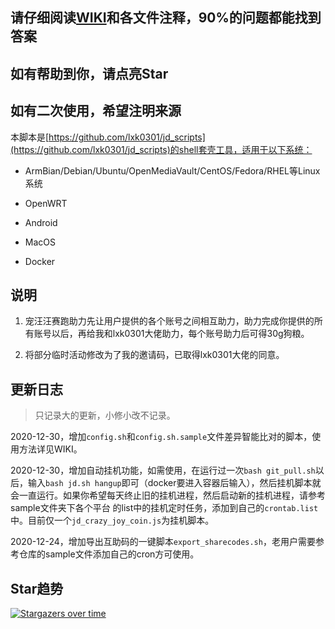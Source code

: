 ## 请仔细阅读[WIKI](https://github.com/EvineDeng/jd-base/wiki)和各文件注释，90%的问题都能找到答案

## 如有帮助到你，请点亮Star

## 如有二次使用，希望注明来源

本脚本是[https://github.com/lxk0301/jd_scripts](https://github.com/lxk0301/jd_scripts)的shell套壳工具，适用于以下系统：

- ArmBian/Debian/Ubuntu/OpenMediaVault/CentOS/Fedora/RHEL等Linux系统

- OpenWRT

- Android

- MacOS

- Docker

## 说明

1. 宠汪汪赛跑助力先让用户提供的各个账号之间相互助力，助力完成你提供的所有账号以后，再给我和lxk0301大佬助力，每个账号助力后可得30g狗粮。

2. 将部分临时活动修改为了我的邀请码，已取得lxk0301大佬的同意。

## 更新日志

> 只记录大的更新，小修小改不记录。

2020-12-30，增加`config.sh`和`config.sh.sample`文件差异智能比对的脚本，使用方法详见WIKI。

2020-12-30，增加自动挂机功能，如需使用，在运行过一次`bash git_pull.sh`以后，输入`bash jd.sh hangup`即可（docker要进入容器后输入），然后挂机脚本就会一直运行。如果你希望每天终止旧的挂机进程，然后启动新的挂机进程，请参考sample文件夹下各个平台 的list中的挂机定时任务，添加到自己的`crontab.list`中。目前仅一个`jd_crazy_joy_coin.js`为挂机脚本。

2020-12-24，增加导出互助码的一键脚本`export_sharecodes.sh`，老用户需要参考仓库的sample文件添加自己的cron方可使用。

## Star趋势

[![Stargazers over time](https://starchart.cc/EvineDeng/jd-base.svg)](https://starchart.cc/EvineDeng/jd-base)
